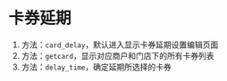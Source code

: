 # 卡券延期

1. 方法：`card_delay`，默认进入显示卡券延期设置编辑页面
2. 方法：`getcard`，显示对应商户和门店下的所有卡券列表
3. 方法：`delay_time`，确定延期所选择的卡券